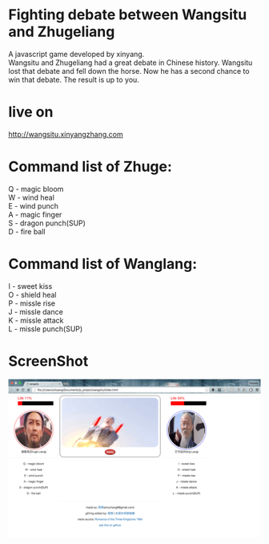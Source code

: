 # Fighting debate between Wangsitu and Zhugeliang  
A javascript game developed by xinyang.  
Wangsitu and Zhugeliang had a great debate in Chinese history. Wangsitu lost that debate and fell down the horse. Now he has a second chance to win that debate. The result is up to you.  
# live on  
http://wangsitu.xinyangzhang.com  

# Command list of Zhuge:  
Q - magic bloom  
W - wind heal  
E - wind punch  
A - magic finger  
S - dragon punch(SUP)  
D - fire ball  
# Command list of Wanglang:  
I - sweet kiss  
O - shield heal  
P - missle rise  
J - missle dance  
K - missle attack  
L - missle punch(SUP)  
# ScreenShot  
![alt tag](https://raw.githubusercontent.com/xinyzhang9/wangsitu/master/screen.png)
